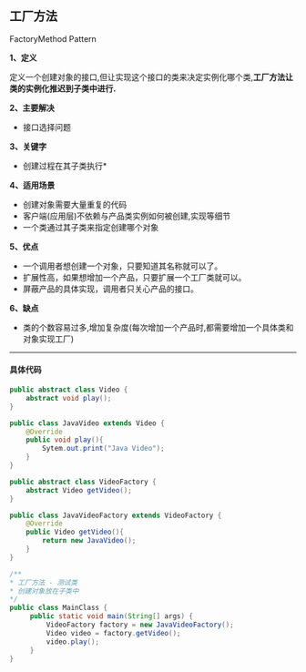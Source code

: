 ## 工厂方法

FactoryMethod Pattern

**1、定义**

定义一个创建对象的接口,但让实现这个接口的类来决定实例化哪个类,**工厂方法让类的实例化推迟到子类中进行.**

**2、主要解决**
- 接口选择问题

**3、关键字**
- 创建过程在其子类执行*

**4、适用场景**
- 创建对象需要大量重复的代码
- 客户端(应用层)不依赖与产品类实例如何被创建,实现等细节
- 一个类通过其子类来指定创建哪个对象

**5、优点**
- 一个调用者想创建一个对象，只要知道其名称就可以了。
- 扩展性高，如果想增加一个产品，只要扩展一个工厂类就可以。
- 屏蔽产品的具体实现，调用者只关心产品的接口。

**6、缺点**
- 类的个数容易过多,增加复杂度(每次增加一个产品时,都需要增加一个具体类和对象实现工厂)

---

#### 具体代码

```Java
public abstract class Video {
    abstract void play();
}
```

```Java
public class JavaVideo extends Video {
    @Override
    public void play(){
        Sytem.out.print("Java Video");
    }
}
```

```Java
public abstract class VideoFactory {
    abstract Video getVideo();
}
```

```Java
public class JavaVideoFactory extends VideoFactory {
    @Override
    public Video getVideo(){
        return new JavaVideo();
    }
}
```

```Java
/**
* 工厂方法 - 测试类
* 创建对象放在子类中
*/
public class MainClass {
     public static void main(String[] args) {
         VideoFactory factory = new JavaVideoFactory();
         Video video = factory.getVideo();
         video.play();
     }
}
```


